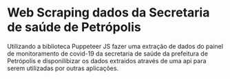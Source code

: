 # Web Scraping dados da Secretaria de saúde de Petrópolis

Utilizando a biblioteca Puppeteer JS fazer uma extração de dados do painel de monitoramento de covid-19 da secretaria de saúde da prefeitura de Petrópolis e disponilibizar os dados extraidos através de uma api para serem utilizadas por outras aplicações.




    






